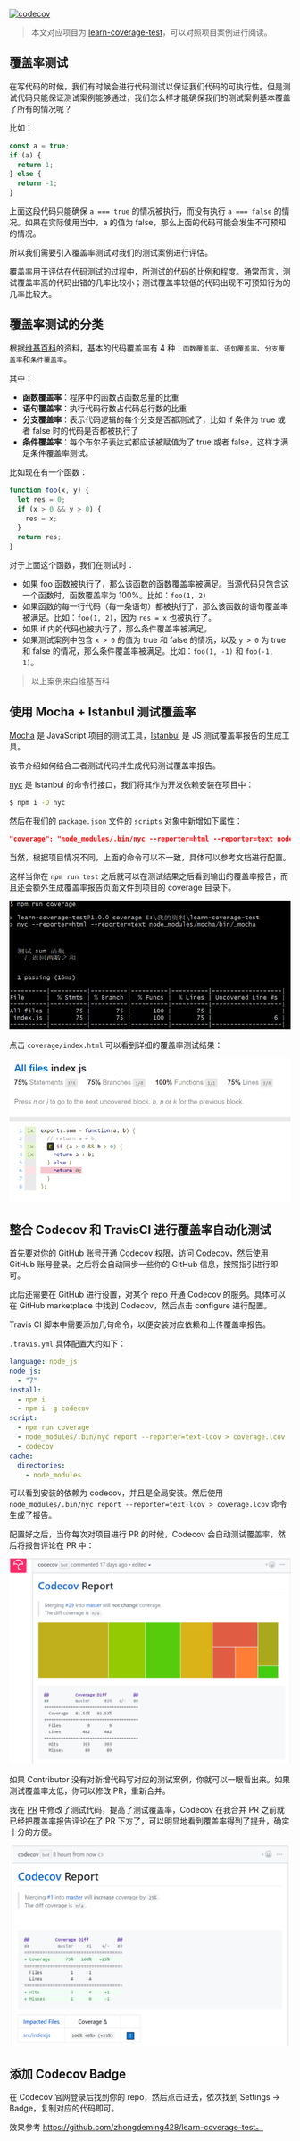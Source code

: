 [![codecov](https://codecov.io/gh/zhongdeming428/learn-coverage-test/branch/master/graph/badge.svg)](https://codecov.io/gh/zhongdeming428/learn-coverage-test)

> 本文对应项目为 [learn-coverage-test](https://github.com/zhongdeming428/learn-coverage-test)，可以对照项目案例进行阅读。

## 覆盖率测试

在写代码的时候，我们有时候会进行代码测试以保证我们代码的可执行性。但是测试代码只能保证测试案例能够通过，我们怎么样才能确保我们的测试案例基本覆盖了所有的情况呢？

比如：

```js
const a = true;
if (a) {
  return 1;
} else {
  return -1;
}
```

上面这段代码只能确保 `a === true` 的情况被执行，而没有执行 `a === false` 的情况。如果在实际使用当中，a 的值为 false，那么上面的代码可能会发生不可预知的情况。

所以我们需要引入覆盖率测试对我们的测试案例进行评估。

覆盖率用于评估在代码测试的过程中，所测试的代码的比例和程度。通常而言，测试覆盖率高的代码出错的几率比较小；测试覆盖率较低的代码出现不可预知行为的几率比较大。

## 覆盖率测试的分类

根据[维基百科](https://en.wikipedia.org/wiki/Code_coverage)的资料，基本的代码覆盖率有 4 种：`函数覆盖率`、`语句覆盖率`、`分支覆盖率`和`条件覆盖率`。

其中：

* **函数覆盖率**：程序中的函数占函数总量的比重
* **语句覆盖率**：执行代码行数占代码总行数的比重
* **分支覆盖率**：表示代码逻辑的每个分支是否都测试了，比如 if 条件为 true 或者 false 时的代码是否都被执行了
* **条件覆盖率**：每个布尔子表达式都应该被赋值为了 true 或者 false，这样才满足条件覆盖率测试。

比如现在有一个函数：

```js
function foo(x, y) {
  let res = 0;
  if (x > 0 && y > 0) {
    res = x;
  }
  return res;
}
```

对于上面这个函数，我们在测试时：

* 如果 foo 函数被执行了，那么该函数的函数覆盖率被满足。当源代码只包含这一个函数时，函数覆盖率为 100%。比如：`foo(1, 2)`
* 如果函数的每一行代码（每一条语句）都被执行了，那么该函数的语句覆盖率被满足。比如：`foo(1, 2)`，因为 `res = x` 也被执行了。
* 如果 if 内的代码也被执行了，那么条件覆盖率被满足。
* 如果测试案例中包含 `x > 0` 的值为 true 和 false 的情况，以及 `y > 0` 为 true 和 false 的情况，那么条件覆盖率被满足。比如：`foo(1, -1)` 和 `foo(-1, 1)`。

> 以上案例来自维基百科

## 使用 Mocha + Istanbul 测试覆盖率

[Mocha](https://mochajs.org/) 是 JavaScript 项目的测试工具，[Istanbul](https://github.com/gotwarlost/istanbul) 是 JS 测试覆盖率报告的生成工具。

该节介绍如何结合二者测试代码并生成代码测试覆盖率报告。

[nyc](https://github.com/istanbuljs/nyc) 是 Istanbul 的命令行接口，我们将其作为开发依赖安装在项目中：

```bash
$ npm i -D nyc
```

然后在我们的 `package.json` 文件的 `scripts` 对象中新增如下属性：

```json
"coverage": "node_modules/.bin/nyc --reporter=html --reporter=text node_modules/mocha/bin/_mocha"
```

当然，根据项目情况不同，上面的命令可以不一致，具体可以参考文档进行配置。

这样当你在 `npm run test` 之后就可以在测试结果之后看到输出的覆盖率报告，而且还会额外生成覆盖率报告页面文件到项目的 coverage 目录下。

![捕获1.png](https://github.com/zhongdeming428/learn-coverage-test/blob/master/pics/%E6%8D%95%E8%8E%B71.PNG?raw=true)

点击 `coverage/index.html` 可以看到详细的覆盖率测试结果：

![捕获2.png](https://github.com/zhongdeming428/learn-coverage-test/blob/master/pics/%E6%8D%95%E8%8E%B72.PNG?raw=true)

## 整合 Codecov 和 TravisCI 进行覆盖率自动化测试

首先要对你的 GitHub 账号开通 Codecov 权限，访问 [Codecov](https://codecov.io/gh)，然后使用 GitHub 账号登录。之后将会自动同步一些你的 GitHub 信息，按照指引进行即可。

此后还需要在 GitHub 进行设置，对某个 repo 开通 Codecov 的服务。具体可以在 GitHub marketplace 中找到 Codecov，然后点击 configure 进行配置。

Travis CI 脚本中需要添加几句命令，以便安装对应依赖和上传覆盖率报告。

`.travis.yml` 具体配置大约如下：

```yml
language: node_js
node_js:
  - "7"
install:
  - npm i
  - npm i -g codecov
script:
  - npm run coverage
  - node_modules/.bin/nyc report --reporter=text-lcov > coverage.lcov
  - codecov
cache:
  directories:
    - node_modules
```

可以看到安装的依赖为 codecov，并且是全局安装。然后使用 `node_modules/.bin/nyc report --reporter=text-lcov > coverage.lcov` 命令生成了报告。

配置好之后，当你每次对项目进行 PR 的时候，Codecov 会自动测试覆盖率，然后将报告评论在 PR 中：

![捕获3.png](https://github.com/zhongdeming428/learn-coverage-test/blob/master/pics/%E6%8D%95%E8%8E%B73.PNG?raw=true)

如果 Contributor 没有对新增代码写对应的测试案例，你就可以一眼看出来。如果测试覆盖率太低，你可以修改 PR，重新合并。

我在 [PR](https://github.com/zhongdeming428/learn-coverage-test/pull/1) 中修改了测试代码，提高了测试覆盖率，Codecov 在我合并 PR 之前就已经把覆盖率报告评论在了 PR 下方了，可以明显地看到覆盖率得到了提升，确实十分的方便。

![捕获4.png](https://github.com/zhongdeming428/learn-coverage-test/blob/master/pics/%E6%8D%95%E8%8E%B74.PNG?raw=true)

## 添加 Codecov Badge

在 Codecov 官网登录后找到你的 repo，然后点击进去，依次找到 Settings -> Badge，复制对应的代码即可。

效果参考 https://github.com/zhongdeming428/learn-coverage-test。